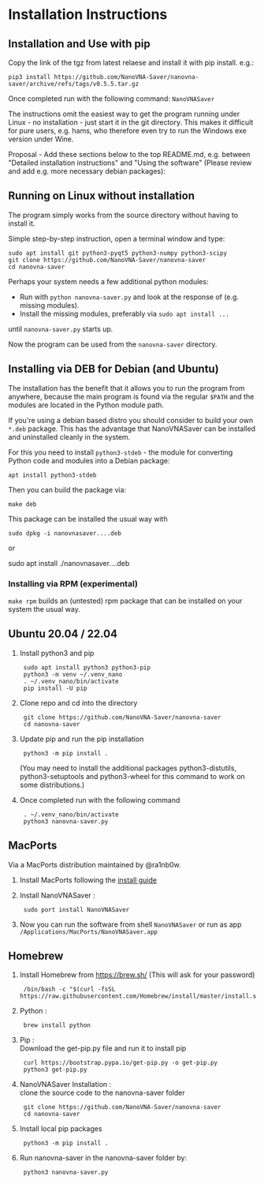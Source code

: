 # Installation Instructions

## Installation and Use with pip

Copy the link of the tgz from latest relaese and install it with pip install. e.g.:

    pip3 install https://github.com/NanoVNA-Saver/nanovna-saver/archive/refs/tags/v0.5.5.tar.gz

Once completed run with the following command: `NanoVNASaver`

The instructions omit the easiest way to get the program running under Linux - no installation - just start it in the git directory. This makes it difficult for pure users, e.g. hams, who therefore even try to run the Windows exe version under Wine.

Proposal - Add these sections below to the top README.md, e.g. between "Detailed installation instructions" and "Using the software" (Please review and add e.g. more necessary debian packages):

## Running on Linux without installation

The program simply works from the source directory without having to install it.

Simple step-by-step instruction, open a terminal window and type:

    sudo apt install git python3-pyqt5 python3-numpy python3-scipy
    git clone https://github.com/NanoVNA-Saver/nanovna-saver
    cd nanovna-saver

Perhaps your system needs a few additional python modules:

- Run with `python nanovna-saver.py` and look at the response of (e.g. missing modules).
- Install the missing modules, preferably via `sudo apt install ...`

until `nanovna-saver.py` starts up.

Now the program can be used from the `nanovna-saver` directory.

## Installing via DEB for Debian (and Ubuntu)

The installation has the benefit that it allows you to run the program from anywhere, because the
main program is found via the regular `$PATH` and the modules are located in the Python module path.

If you're using a debian based distro you should consider to build your own `*.deb` package.
This has the advantage that NanoVNASaver can be installed and uninstalled cleanly in the system.

For this you need to install `python3-stdeb` - the module for converting Python code and modules into a Debian package:

    apt install python3-stdeb

Then you can build the package via:

    make deb

This package can be installed the usual way with

    sudo dpkg -i nanovnasaver....deb
or

   sudo apt install ./nanovnasaver....deb

### Installing via RPM (experimental)

`make rpm` builds an (untested) rpm package that can be installed on your system the usual way.

## Ubuntu 20.04 / 22.04

1. Install python3 and pip

        sudo apt install python3 python3-pip
        python3 -m venv ~/.venv_nano
        . ~/.venv_nano/bin/activate
        pip install -U pip

2. Clone repo and cd into the directory

        git clone https://github.com/NanoVNA-Saver/nanovna-saver
        cd nanovna-saver

3. Update pip and run the pip installation

        python3 -m pip install .

   (You may need to install the additional packages python3-distutils,
   python3-setuptools and python3-wheel for this command to work on some
   distributions.)

4. Once completed run with the following command

        . ~/.venv_nano/bin/activate
        python3 nanovna-saver.py

## MacPorts

Via a MacPorts distribution maintained by @ra1nb0w.

1. Install MacPorts following the [install guide](https://www.macports.org/install.php)

2. Install NanoVNASaver :

        sudo port install NanoVNASaver

3. Now you can run the software from shell `NanoVNASaver` or run as app
   `/Applications/MacPorts/NanoVNASaver.app`

## Homebrew

1. Install Homebrew from <https://brew.sh/> (This will ask for your password)

        /bin/bash -c "$(curl -fsSL https://raw.githubusercontent.com/Homebrew/install/master/install.sh)"

2. Python :

        brew install python

3. Pip :<br/>
    Download the get-pip.py file and run it to install pip

        curl https://bootstrap.pypa.io/get-pip.py -o get-pip.py
        python3 get-pip.py

4. NanoVNASaver Installation : <br/>
    clone the source code to the nanovna-saver folder

        git clone https://github.com/NanoVNA-Saver/nanovna-saver
        cd nanovna-saver

5. Install local pip packages

        python3 -m pip install .

6. Run nanovna-saver in the nanovna-saver folder by:

        python3 nanovna-saver.py
